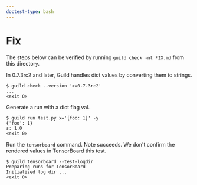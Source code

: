 ```yaml
---
doctest-type: bash
---
```


# Fix

The steps below can be verified by running `guild check -nt FIX.md`
from this directory.

In 0.7.3rc2 and later, Guild handles dict values by converting them to
strings.

    $ guild check --version '>=0.7.3rc2'
    ...
    <exit 0>

Generate a run with a dict flag val.

    $ guild run test.py x='{foo: 1}' -y
    {'foo': 1}
    s: 1.0
    <exit 0>

Run the `tensorboard` command. Note succeeds. We don't confirm the
rendered values in TensorBoard this test.

    $ guild tensorboard --test-logdir
    Preparing runs for TensorBoard
    Initialized log dir ...
    <exit 0>
